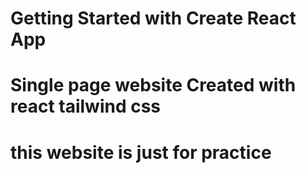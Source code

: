 # Getting Started with Create React App

# Single page website Created with react tailwind css

# this website is just for practice 

